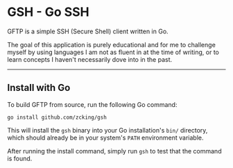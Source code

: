# GSH - Go SSH

GFTP is a simple SSH (Secure Shell) client written in Go.

The goal of this application is purely educational and for me to challenge myself 
by using languages I am not as fluent in at the time of writing, or to learn 
concepts I haven't necessarily dove into in the past. 

---

## Install with Go

To build GFTP from source, run the following Go command:

```
go install github.com/zcking/gsh
```

This will install the `gsh` binary into your Go installation's `bin/` directory, 
which should already be in your system's `PATH` environment variable. 

After running the install command, simply run `gsh` to test that the command is found. 

